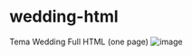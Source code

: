 # wedding-html
Tema Wedding Full HTML (one page)
![image](https://github.com/user-attachments/assets/bb7baa51-8812-4e65-b050-1ccd4e739ecd)
